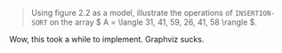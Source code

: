 > Using figure 2.2 as a model, illustrate the operations of `INSERTION-SORT` on
> the array $ A = \langle 31, 41, 59, 26, 41, 58 \rangle $.

Wow, this took a while to implement. Graphviz sucks.
